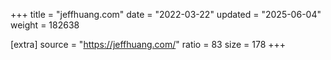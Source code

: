+++
title = "jeffhuang.com"
date = "2022-03-22"
updated = "2025-06-04"
weight = 182638

[extra]
source = "https://jeffhuang.com/"
ratio = 83
size = 178
+++
